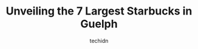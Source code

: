 ---
layout: ampstory
image: https://i0.wp.com/www.auto.or.id/wp-content/uploads/2023/06/starbucks-0-guelph-1686325875.jpeg?resize=640,853
author: techidn
featured: false
description: Guelph, Ontario, Canada is a haven for Starbucks enthusiasts, boasting an impressive array of 7 top-notch establishments. Whether youre a seasoned connoisseur or simply curious to explore t
title: Unveiling the 7 Largest Starbucks in Guelph
cover:
   title: Unveiling the 7 Largest Starbucks in Guelph
   subtitle: AUTO.OR.ID
   background: https://www.auto.or.id/wp-content/uploads/2023/06/starbucks-0-guelph-1686325875.jpeg

pages: 
 - layout: thirds
   top: <h1>#1 Starbucks</h1>
   bottom: "<p>Theyve got a drive-thru going constantly and still efficiently cater to the in-person customers. They had an absolute Karen storm through while I was there (she had a me</p>"
   background: https://www.auto.or.id/wp-content/uploads/2023/06/starbucks-1-guelph-1686325876.jpeg
   backgroundblur: true
 - layout: thirds
   top: <h1>#2 Starbucks</h1>
   bottom: "<p>Mall, 435 Stone Rd W, Guelph, ON N1G 1X6, Canada</p>"
   background: https://images.unsplash.com/photo-1629661414961-62b0d03007ab?ixlib=rb-4.0.3&ixid=MnwxMjA3fDB8MHxwaG90by1wYWdlfHx8fGVufDB8fHx8&auto=format&fit=crop&w=640&h=853&q=80
   cta:
      link: https://www.auto.or.id/unveiling-the-7-largest-starbucks-in-guelph/
      text: Unveiling the 7 Largest Starbucks in Guelph
 - layout: thirds
   top: <h1>#3 Starbucks</h1>
   bottom: "<p>Mall, 431 Stone Rd W, Guelph, ON N1G 4Z1, Canada</p>"
   background: https://images.unsplash.com/photo-1602343858784-d837e63a79c1?ixlib=rb-4.0.3&ixid=MnwxMjA3fDB8MHxwaG90by1wYWdlfHx8fGVufDB8fHx8&auto=format&fit=crop&w=640&h=853&q=80
   cta:
      link: https://www.auto.or.id/unveiling-the-7-largest-starbucks-in-guelph/
      text: Unveiling the 7 Largest Starbucks in Guelph
 - layout: thirds
   top: <h1>#4 Starbucks</h1>
   bottom: "<p>1045 Paisley Rd, Guelph, ON N1K 1X6, Canada</p>"
   background: https://images.unsplash.com/photo-1639928846512-d22a0738138a?ixlib=rb-4.0.3&ixid=MnwxMjA3fDB8MHxwaG90by1wYWdlfHx8fGVufDB8fHx8&auto=format&fit=crop&w=640&h=853&q=80
   cta:
      link: https://www.auto.or.id/unveiling-the-7-largest-starbucks-in-guelph/
      text: Unveiling the 7 Largest Starbucks in Guelph
 - layout: thirds
   top: <h1>#5 Starbucks</h1>
   bottom: "<p>500 Edinburgh Rd S, Guelph, ON N1G 4Z1, Canada</p>"
   background: https://images.unsplash.com/photo-1636325778435-585ed877d753?ixlib=rb-4.0.3&ixid=MnwxMjA3fDB8MHxwaG90by1wYWdlfHx8fGVufDB8fHx8&auto=format&fit=crop&w=640&h=853&q=80
   cta:
      link: https://www.auto.or.id/unveiling-the-7-largest-starbucks-in-guelph/
      text: Unveiling the 7 Largest Starbucks in Guelph
 - layout: thirds
   top: <h1>#6 Starbucks</h1>
   bottom: "<p>50 Stone Rd E, Guelph, ON N1G 2W1, Canada</p>"
   background: https://images.unsplash.com/photo-1574524096791-2ae09c406788?ixlib=rb-4.0.3&ixid=MnwxMjA3fDB8MHxwaG90by1wYWdlfHx8fGVufDB8fHx8&auto=format&fit=crop&w=640&h=853&q=80
   cta:
      link: https://www.auto.or.id/unveiling-the-7-largest-starbucks-in-guelph/
      text: Unveiling the 7 Largest Starbucks in Guelph
 - layout: thirds
   top: <h1>#7 Partial Starbucks</h1>
   bottom: "<p>50 Stone Rd W, Guelph, ON N1G 0A9, Canada</p>"
   background: https://images.unsplash.com/photo-1511919884226-fd3cad34687c?ixlib=rb-4.0.3&ixid=MnwxMjA3fDB8MHxwaG90by1wYWdlfHx8fGVufDB8fHx8&auto=format&fit=crop&w=640&h=853&q=80
   cta:
      link: https://www.auto.or.id/unveiling-the-7-largest-starbucks-in-guelph/
      text: Unveiling the 7 Largest Starbucks in Guelph
 - layout: thirds
   middle: Continue reading...
   background: https://images.unsplash.com/photo-1530675706010-bc677ce30ab6?ixlib=rb-4.0.3&ixid=MnwxMjA3fDB8MHxwaG90by1wYWdlfHx8fGVufDB8fHx8&auto=format&fit=crop&w=640&h=853&q=80
   cta:
      link: https://www.auto.or.id/unveiling-the-7-largest-starbucks-in-guelph/
      text: Unveiling the 7 Largest Starbucks in Guelph

---